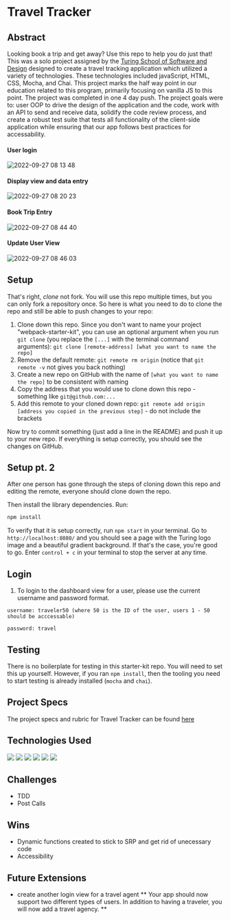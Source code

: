 # Travel Tracker

## Abstract
Looking book a trip and get away? Use this repo to help you do just that! This was a solo project assigned by the [Turing School of Software and Design](https://turing.edu/) designed to create a travel tracking application which utilized a variety of technologies. These technologies included javaScript, HTML, CSS, Mocha, and Chai. This project marks the half way point in our education related to this program, primarily focusing on vanilla JS to this point. The project was completed in one 4 day push. The project goals were to: user OOP to drive the design of the application and the code, work with an API to send and receive data, solidify the code review process, and create a robust test suite that tests all functionality of the client-side application while ensuring that our app follows best practices for accessability. 

#### User login
![2022-09-27 08 13 48](https://user-images.githubusercontent.com/101376200/192550869-79001ca4-6301-4519-8d74-59df8a661153.gif)

#### Display view and data entry
![2022-09-27 08 20 23](https://user-images.githubusercontent.com/101376200/192552296-976265fe-12a6-4ea1-82cc-199fdadf61a3.gif)

#### Book Trip Entry
![2022-09-27 08 44 40](https://user-images.githubusercontent.com/101376200/192558518-1a05f188-b61d-41a7-b4d3-de99b8f089e3.gif)

#### Update User View
![2022-09-27 08 46 03](https://user-images.githubusercontent.com/101376200/192558888-dadaf279-25da-4b2b-a9ee-2c1d6939745a.gif)


## Setup

That's right, _clone_ not fork. You will use this repo multiple times, but you can only fork a repository once. So here is what you need to do to clone the repo and still be able to push changes to your repo:

1. Clone down this repo. Since you don't want to name your project "webpack-starter-kit", you can use an optional argument when you run `git clone` (you replace the `[...]` with the terminal command arguments): `git clone [remote-address] [what you want to name the repo]`
1. Remove the default remote: `git remote rm origin` (notice that `git remote -v` not gives you back nothing)
1. Create a new repo on GitHub with the name of `[what you want to name the repo]` to be consistent with naming
1. Copy the address that you would use to clone down this repo - something like `git@github.com:...`
1. Add this remote to your cloned down repo: `git remote add origin [address you copied in the previous step]` - do not include the brackets

Now try to commit something (just add a line in the README) and push it up to your new repo. If everything is setup correctly, you should see the changes on GitHub.

## Setup pt. 2

After one person has gone through the steps of cloning down this repo and editing the remote, everyone should clone down the repo.

Then install the library dependencies. Run:

```bash
npm install
```
To verify that it is setup correctly, run `npm start` in your terminal. Go to `http://localhost:8080/` and you should see a page with the Turing logo image and a beautiful gradient background. If that's the case, you're good to go. Enter `control + c` in your terminal to stop the server at any time.

## Login
1. To login to the dashboard view for a user, please use the current username and password format.

`username: traveler50 (where 50 is the ID of the user, users 1 - 50 should be acccessable)`

`password: travel`

## Testing

There is no boilerplate for testing in this starter-kit repo. You will need to set this up yourself. However, if you ran `npm install`, then the tooling you need to start testing is already installed (`mocha` and `chai`).

## Project Specs
The project specs and rubric for Travel Tracker can be found [here](https://frontend.turing.edu/projects/travel-tracker.html)

## Technologies Used
 <p>
   <img src="https://img.shields.io/badge/JavaScript-F7DF1E?style=for-the-badge&logo=javascript&logoColor=black"/>
   <img src="https://img.shields.io/badge/HTML5-E34F26?style=for-the-badge&logo=html5&logoColor=white"/>
   <img src="https://img.shields.io/badge/CSS3-1572B6?style=for-the-badge&logo=css3&logoColor=white"/>
   <img src="https://img.shields.io/badge/Mocha-8D6748?style=for-the-badge&logo=Mocha&logoColor=white"/>
   <img src="https://img.shields.io/badge/Chai-A30701?style=for-the-badge&logo=chai&logoColor=white"/>
   <img src="https://img.shields.io/badge/npm-CB3837?style=for-the-badge&logo=npm&logoColor=white"/>
 </p>

 ## Challenges
- TDD
- Post Calls

## Wins
- Dynamic functions created to stick to SRP and get rid of unecessary code
- Accessibility

## Future Extensions
- create another login view for a travel agent ** Your app should now support two different types of users. In addition to having a traveler, you will now add a travel agency. **

